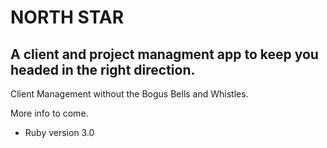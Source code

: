 # NORTH STAR
## A client and project managment app to keep you headed in the right direction.
Client Management without the Bogus Bells and Whistles.

More info to come.

* Ruby version
3.0
